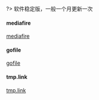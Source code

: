 ?> 软件稳定版，一般一个月更新一次

#### mediafire
[mediafire](https://www.mediafire.com/folder/p4fh0br61e5kp/Everedit-min ':target=_blank')

#### gofile
[gofile](https://gofile.io/d/8pMARS ':target=_blank')

#### tmp.link
[tmp.link](https://tmp.link/room/640c6c6aeaf46 ':target=_blank')
